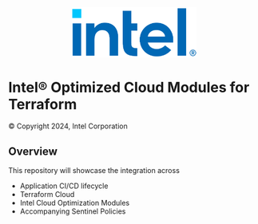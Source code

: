 
<p align="center">
  <img src="./images/logo-classicblue-800px.png" alt="Intel Logo" width="250"/>
</p>

# Intel® Optimized Cloud Modules for Terraform

© Copyright 2024, Intel Corporation

## Overview

This repository will showcase the integration across

- Application CI/CD lifecycle  
- Terraform Cloud
- Intel Cloud Optimization Modules
- Accompanying Sentinel Policies
